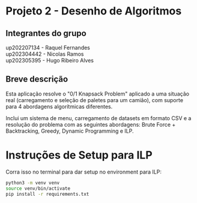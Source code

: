 # Projeto 2 - Desenho de Algoritmos

## Integrantes do grupo

up202207134 - Raquel Fernandes<br>
up202304442 - Nicolas Ramos<br>
up202305395 - Hugo Ribeiro Alves

## Breve descrição

Esta aplicação resolve o "0/1 Knapsack Problem" aplicado a uma situação real (carregamento e seleção de paletes para um camião), com suporte para 4 abordagens algorítmicas diferentes.

Inclui um sistema de menu, carregamento de datasets em formato CSV e a resolução do problema com as seguintes abordagens:
Brute Force + Backtracking, Greedy, Dynamic Programming e ILP.

# Instruções de Setup para ILP
Corra isso no terminal para dar setup no environment para ILP:

```bash
python3 -m venv venv
source venv/bin/activate
pip install -r requirements.txt